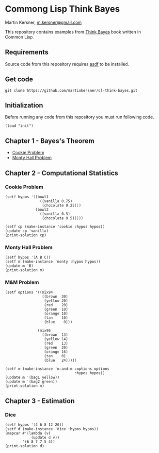 # Commong Lisp Think Bayes
Martin Kersner, <m.kersner@gmail.com>

This repository contains examples from [Think Bayes](http://greenteapress.com/wp/think-bayes/) book written in Common Lisp.

## Requirements
Source code from this repository requires [asdf](https://gitlab.common-lisp.net/asdf/asdf) to be installed.

## Get code
```
git clone https://github.com/martinkersner/cl-think-bayes.git
```

## Initialization
Before running any code from this repository you must run following code.
```common-lisp
(load "init")
```

## Chapter 1 - Bayes's Theorem
* [Cookie Problem](https://github.com/martinkersner/cl-think-bayes/blob/master/cookie-problem.lisp)
* [Monty Hall Problem](https://github.com/martinkersner/cl-think-bayes/blob/master/monty-hall-problem.lisp)

## Chapter 2 - Computational Statistics
### Cookie Problem
```common-lisp
(setf hypos '((bowl1
                ((vanilla 0.75)
                 (chocolate 0.25)))
              (bowl2
                ((vanilla 0.5)
                 (chocolate 0.5)))))

(setf cp (make-instance 'cookie :hypos hypos))
(update cp 'vanilla)
(print-solution cp)
```
### Monty Hall Problem
```common-lisp
(setf hypos '(A B C))
(setf m (make-instance 'monty :hypos hypos))
(update m 'B)
(print-solution m)
```

### M&M Problem
```common-lisp
(setf options '((mix94
                 ((brown  30)
                  (yellow 20)
                  (red    20)
                  (green  10)
                  (orange 10)
                  (tan    10)
                  (blue    0)))

               (mix96
                 ((brown  13)
                  (yellow 14)
                  (red    13)
                  (green  20)
                  (orange 16)
                  (tan    0)
                  (blue   24)))))

(setf m (make-instance 'm-and-m :options options
                                :hypos hypos))
(update m '(bag1 yellow))
(update m '(bag2 green))
(print-solution m)
```

## Chapter 3 - Estimation
### Dice
```common-lisp
(setf hypos '(4 6 8 12 20))
(setf d (make-instance 'dice :hypos hypos))
(mapcar #'(lambda (v)
            (update d v))
        '(6 8 7 7 5 4))
(print-solution d)
```
